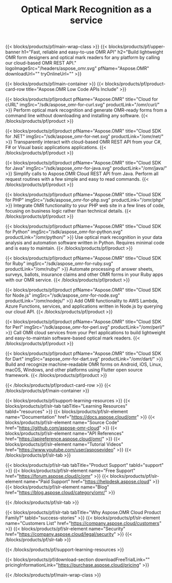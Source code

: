 ﻿---
title: Optical Mark Recognition as a service 
weight: 10
description: Cloud-based REST API for optical mark recognition and generation of OMR-ready forms and SDKs that simplify API calls from different languages and platforms.
url: /family
---

{{< blocks/products/pf/main-wrap-class >}}
{{< blocks/products/pf/upper-banner h1="Fast, reliable and easy-to-use OMR API" h2="Build lightweight OMR form designers and optical mark readers for any platform by calling our cloud-based OMR REST API." logoImageSrc="/headers/aspose_omr.svg" pfName="Aspose.OMR" downloadUrl="" tryOnlineUrl="" >}}

{{< blocks/products/pf/main-container >}}
{{< blocks/products/pf/product-card-row title="Aspose.OMR Low Code APIs Include" >}}

{{< blocks/products/pf/product pfName="Aspose.OMR" title="Cloud for cURL" imgSrc="/sdk/aspose_omr-for-curl.svg" productLink="/omr/curl/" >}}
Perform optical mark recognition and generate OMR-ready forms from a command line without downloading and installing any software.
{{< /blocks/products/pf/product >}}

{{< blocks/products/pf/product pfName="Aspose.OMR" title="Cloud SDK for .NET" imgSrc="/sdk/aspose_omr-for-net.svg" productLink="/omr/net/" >}}
Transparently interact with cloud-based OMR REST API from your C#, F# or Visual basic applications applications.
{{< /blocks/products/pf/product >}}

{{< blocks/products/pf/product pfName="Aspose.OMR" title="Cloud SDK for Java" imgSrc="/sdk/aspose_omr-for-java.svg" productLink="/omr/java/" >}}
Simplify calls to Aspose.OMR Cloud REST API from Java. Perform all request routines with a few simple and easy to read commands.
{{< /blocks/products/pf/product >}}

{{< blocks/products/pf/product pfName="Aspose.OMR" title="Cloud SDK for PHP" imgSrc="/sdk/aspose_omr-for-php.svg" productLink="/omr/php/" >}}
Integrate OMR functionality to your PHP web site in a few lines of code, focusing on business logic rather than technical details.
{{< /blocks/products/pf/product >}}

{{< blocks/products/pf/product pfName="Aspose.OMR" title="Cloud SDK for Python" imgSrc="/sdk/aspose_omr-for-python.svg" productLink="/omr/python/" >}}
Use optical mark recognition in your data analysis and automation software written in Python. Requires minimal code and is easy to maintain.
{{< /blocks/products/pf/product >}}

{{< blocks/products/pf/product pfName="Aspose.OMR" title="Cloud SDK for Ruby" imgSrc="/sdk/aspose_omr-for-ruby.svg" productLink="/omr/ruby/" >}}
Automate processing of answer sheets, surveys, ballots, insurance claims and other OMR forms in your Ruby apps with our OMR service.
{{< /blocks/products/pf/product >}}

{{< blocks/products/pf/product pfName="Aspose.OMR" title="Cloud SDK for Node.js" imgSrc="/sdk/aspose_omr-for-node.svg" productLink="/omr/nodejs/" >}}
Add OMR functionality to AWS Lambda, Azure Functions, services, and applications written in Node.js by querying our cloud API.
{{< /blocks/products/pf/product >}}

{{< blocks/products/pf/product pfName="Aspose.OMR" title="Cloud SDK for Perl" imgSrc="/sdk/aspose_omr-for-perl.svg" productLink="/omr/perl/" >}}
Call OMR cloud services from your Perl applications to build lightweight and easy-to-maintain software-based optical mark readers.
{{< /blocks/products/pf/product >}}

{{< blocks/products/pf/product pfName="Aspose.OMR" title="Cloud SDK for Dart" imgSrc="aspose_omr-for-dart.svg" productLink="/omr/dart/" >}}
Build and recognize machine-readable OMR forms on Android, iOS, Linux, macOS, Windows, and other platforms using Flutter open source framework.
{{< /blocks/products/pf/product >}}

{{< /blocks/products/pf/product-card-row >}}
{{< /blocks/products/pf/main-container >}}

{{< blocks/products/pf/support-learning-resources >}}
{{< blocks/products/pf/slr-tab tabTitle="Learning Resources" tabId="resources" >}}
{{< blocks/products/pf/slr-element name="Documentation" href="https://docs.aspose.cloud/omr" >}}
{{< blocks/products/pf/slr-element name="Source Code" href="https://github.com/aspose-omr-cloud" >}}
{{< blocks/products/pf/slr-element name="API References" href="https://apireference.aspose.cloud/omr/" >}}
{{< blocks/products/pf/slr-element name="Tutorial Videos" href="https://www.youtube.com/user/asposevideo" >}}
{{< /blocks/products/pf/slr-tab >}}

{{< blocks/products/pf/slr-tab tabTitle="Product Support" tabId="support" >}}
{{< blocks/products/pf/slr-element name="Free Support" href="https://forum.aspose.cloud/c/omr" >}}
{{< blocks/products/pf/slr-element name="Paid Support" href="https://helpdesk.aspose.cloud" >}}
{{< blocks/products/pf/slr-element name="Blog" href="https://blog.aspose.cloud/category/omr/" >}}

{{< /blocks/products/pf/slr-tab >}}

{{< blocks/products/pf/slr-tab tabTitle="Why Aspose.OMR Cloud Product Family?" tabId="success-stories" >}}
{{< blocks/products/pf/slr-element name="Customers List" href="https://company.aspose.cloud/customers" >}}
{{< blocks/products/pf/slr-element name="Security" href="https://company.aspose.cloud/legal/security" >}}
{{< /blocks/products/pf/slr-tab >}}

{{< /blocks/products/pf/support-learning-resources >}}

{{< blocks/products/pf/download-section downloadFreeTrialLink="" pricingInformationLink="https://purchase.aspose.cloud/pricing" >}}

{{< /blocks/products/pf/main-wrap-class >}}
